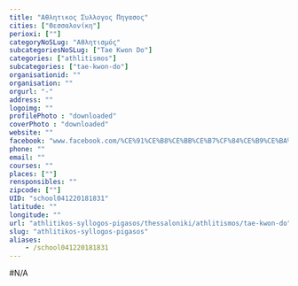 ```yaml
---
title: "Αθλητικος Συλλογος Πηγασος"
cities: ["Θεσσαλονίκη"]
perioxi: [""]
categoryNoSLug: "Αθλητισμός"
subcategoriesNoSLug: ["Tae Kwon Do"]
categories: ["athlitismos"]
subcategories: ["tae-kwon-do"]
organisationid: ""
organisation: ""
orgurl: "-"
address: ""
logoimg: ""
profilePhoto : "downloaded"
coverPhoto : "downloaded"
website: ""
facebook: "www.facebook.com/%CE%91%CE%B8%CE%BB%CE%B7%CF%84%CE%B9%CE%BA%CE%BF%CF%82-%CE%A3%CF%85%CE%BB%CE%BB%CE%BF%CE%B3%CE%BF%CF%82-%CE%A0%CE%B7%CE%B3%CE%B1%CF%83%CE%BF%CF%82-278713078855390/"
phone: ""
email: ""
courses: ""
places: [""]
rensponsibles: ""
zipcode: [""]
UID: "school041220181831"
latitude: ""
longitude: ""
url: "athlitikos-syllogos-pigasos/thessaloniki/athlitismos/tae-kwon-do"
slug: "athlitikos-syllogos-pigasos"
aliases:
    - /school041220181831
---
```





#N/A